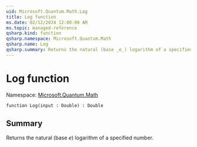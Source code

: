```yaml
---
uid: Microsoft.Quantum.Math.Log
title: Log function
ms.date: 02/12/2024 12:00:00 AM
ms.topic: managed-reference
qsharp.kind: function
qsharp.namespace: Microsoft.Quantum.Math
qsharp.name: Log
qsharp.summary: Returns the natural (base _e_) logarithm of a specified number.
---
```


# Log function

Namespace: [Microsoft.Quantum.Math](xref:Microsoft.Quantum.Math)

```qsharp
function Log(input : Double) : Double
```

## Summary
Returns the natural (base _e_) logarithm of a specified number.
